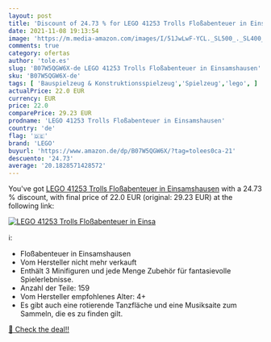 ```yaml
---
layout: post
title: 'Discount of 24.73 % for LEGO 41253 Trolls Floßabenteuer in Einsa'
date: 2021-11-08 19:13:54
image: 'https://m.media-amazon.com/images/I/51JwLwF-YCL._SL500_._SL400_.jpg'
comments: true
category: ofertas
author: 'tole.es'
slug: 'B07W5QGW6X-de LEGO 41253 Trolls Floßabenteuer in Einsamshausen'
sku: 'B07W5QGW6X-de'
tags: [ 'Bauspielzeug & Konstruktionsspielzeug','Spielzeug','lego', ]
actualPrice: 22.0 EUR
currency: EUR
price: 22.0
comparePrice: 29.23 EUR
prodname: 'LEGO 41253 Trolls Floßabenteuer in Einsamshausen'
country: 'de'
flag: '🇩🇪'
brand: 'LEGO'
buyurl: 'https://www.amazon.de/dp/B07W5QGW6X/?tag=tolees0ca-21'
descuento: '24.73'
average: '20.1828571428572'
---
```


You've got [LEGO 41253 Trolls Floßabenteuer in Einsamshausen](https://www.amazon.de/dp/B07W5QGW6X/?tag=tolees0ca-21) with a  24.73 % discount, with final price of 22.0 EUR (original: 29.23 EUR) at the following link:

[![LEGO 41253 Trolls Floßabenteuer in Einsa](https://m.media-amazon.com/images/I/51JwLwF-YCL._SL500_._SL400_.jpg)](https://www.amazon.de/dp/B07W5QGW6X/?tag=tolees0ca-21)

ℹ️:

- Floßabenteuer in Einsamshausen
- Vom Hersteller nicht mehr verkauft
- Enthält 3 Minifiguren und jede Menge Zubehör für fantasievolle Spielerlebnisse.
- Anzahl der Teile: 159
- Vom Hersteller empfohlenes Alter: 4+
- Es gibt auch eine rotierende Tanzfläche und eine Musiksaite zum Sammeln, die es zu finden gilt.

[🛒 Check the deal!!](https://www.amazon.de/dp/B07W5QGW6X/?tag=tolees0ca-21)
